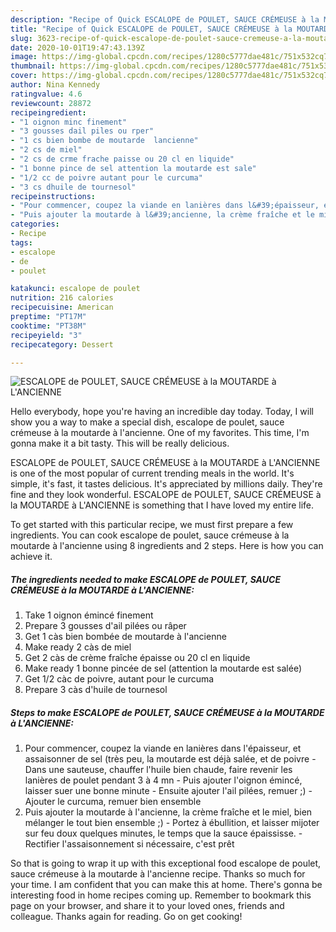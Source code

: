 ```yaml
---
description: "Recipe of Quick ESCALOPE de POULET, SAUCE CRÉMEUSE à la MOUTARDE à L&amp;#39;ANCIENNE"
title: "Recipe of Quick ESCALOPE de POULET, SAUCE CRÉMEUSE à la MOUTARDE à L&amp;#39;ANCIENNE"
slug: 3623-recipe-of-quick-escalope-de-poulet-sauce-cremeuse-a-la-moutarde-a-l-and-39-ancienne
date: 2020-10-01T19:47:43.139Z
image: https://img-global.cpcdn.com/recipes/1280c5777dae481c/751x532cq70/escalope-de-poulet-sauce-cremeuse-a-la-moutarde-a-lancienne-photo-principale-de-la-recette.jpg
thumbnail: https://img-global.cpcdn.com/recipes/1280c5777dae481c/751x532cq70/escalope-de-poulet-sauce-cremeuse-a-la-moutarde-a-lancienne-photo-principale-de-la-recette.jpg
cover: https://img-global.cpcdn.com/recipes/1280c5777dae481c/751x532cq70/escalope-de-poulet-sauce-cremeuse-a-la-moutarde-a-lancienne-photo-principale-de-la-recette.jpg
author: Nina Kennedy
ratingvalue: 4.6
reviewcount: 28872
recipeingredient:
- "1 oignon minc finement"
- "3 gousses dail piles ou rper"
- "1 cs bien bombe de moutarde  lancienne"
- "2 cs de miel"
- "2 cs de crme frache paisse ou 20 cl en liquide"
- "1 bonne pince de sel attention la moutarde est sale"
- "1/2 cc de poivre autant pour le curcuma"
- "3 cs dhuile de tournesol"
recipeinstructions:
- "Pour commencer, coupez la viande en lanières dans l&#39;épaisseur, et assaisonner de sel (très peu, la moutarde est déjà salée, et de poivre  Dans une sauteuse, chauffer l&#39;huile bien chaude, faire revenir les lanières de poulet pendant 3 à 4 mn Puis ajouter l&#39;oignon émincé, laisser suer une bonne minute Ensuite ajouter l&#39;ail pilées, remuer ;) Ajouter le curcuma, remuer bien ensemble"
- "Puis ajouter la moutarde à l&#39;ancienne, la crème fraîche et le miel, bien mélanger le tout bien ensemble ;) Portez à ébullition, et laisser mijoter sur feu doux quelques minutes, le temps que la sauce épaississe. Rectifier l&#39;assaisonnement si nécessaire, c&#39;est prêt"
categories:
- Recipe
tags:
- escalope
- de
- poulet

katakunci: escalope de poulet 
nutrition: 216 calories
recipecuisine: American
preptime: "PT17M"
cooktime: "PT38M"
recipeyield: "3"
recipecategory: Dessert

---
```



![ESCALOPE de POULET, SAUCE CRÉMEUSE à la MOUTARDE à L&#39;ANCIENNE](https://img-global.cpcdn.com/recipes/1280c5777dae481c/751x532cq70/escalope-de-poulet-sauce-cremeuse-a-la-moutarde-a-lancienne-photo-principale-de-la-recette.jpg)

Hello everybody, hope you're having an incredible day today. Today, I will show you a way to make a special dish, escalope de poulet, sauce crémeuse à la moutarde à l&#39;ancienne. One of my favorites. This time, I'm gonna make it a bit tasty. This will be really delicious.



ESCALOPE de POULET, SAUCE CRÉMEUSE à la MOUTARDE à L&#39;ANCIENNE is one of the most popular of current trending meals in the world. It's simple, it's fast, it tastes delicious. It's appreciated by millions daily. They're fine and they look wonderful. ESCALOPE de POULET, SAUCE CRÉMEUSE à la MOUTARDE à L&#39;ANCIENNE is something that I have loved my entire life.


To get started with this particular recipe, we must first prepare a few ingredients. You can cook escalope de poulet, sauce crémeuse à la moutarde à l&#39;ancienne using 8 ingredients and 2 steps. Here is how you can achieve it.

<!--inarticleads1-->

##### The ingredients needed to make ESCALOPE de POULET, SAUCE CRÉMEUSE à la MOUTARDE à L&#39;ANCIENNE:

1. Take 1 oignon émincé finement
1. Prepare 3 gousses d&#39;ail pilées ou râper
1. Get 1 càs bien bombée de moutarde à l&#39;ancienne
1. Make ready 2 càs de miel
1. Get 2 càs de crème fraîche épaisse ou 20 cl en liquide
1. Make ready 1 bonne pincée de sel (attention la moutarde est salée)
1. Get 1/2 càc de poivre, autant pour le curcuma
1. Prepare 3 càs d&#39;huile de tournesol




<!--inarticleads2-->

##### Steps to make ESCALOPE de POULET, SAUCE CRÉMEUSE à la MOUTARDE à L&#39;ANCIENNE:

1. Pour commencer, coupez la viande en lanières dans l&#39;épaisseur, et assaisonner de sel (très peu, la moutarde est déjà salée, et de poivre  - Dans une sauteuse, chauffer l&#39;huile bien chaude, faire revenir les lanières de poulet pendant 3 à 4 mn - Puis ajouter l&#39;oignon émincé, laisser suer une bonne minute - Ensuite ajouter l&#39;ail pilées, remuer ;) - Ajouter le curcuma, remuer bien ensemble
1. Puis ajouter la moutarde à l&#39;ancienne, la crème fraîche et le miel, bien mélanger le tout bien ensemble ;) - Portez à ébullition, et laisser mijoter sur feu doux quelques minutes, le temps que la sauce épaississe. - Rectifier l&#39;assaisonnement si nécessaire, c&#39;est prêt




So that is going to wrap it up with this exceptional food escalope de poulet, sauce crémeuse à la moutarde à l&#39;ancienne recipe. Thanks so much for your time. I am confident that you can make this at home. There's gonna be interesting food in home recipes coming up. Remember to bookmark this page on your browser, and share it to your loved ones, friends and colleague. Thanks again for reading. Go on get cooking!
